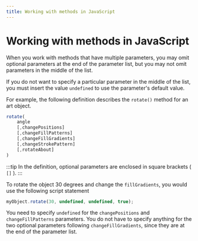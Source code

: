 ```yaml
---
title: Working with methods in JavaScript
---
```

# Working with methods in JavaScript

When you work with methods that have multiple parameters, you may omit optional parameters at the end of the parameter list, but you may not omit parameters in the middle of the list.

If you do not want to specify a particular parameter in the middle of the list, you must insert the value `undefined` to use the parameter's default value.

For example, the following definition describes the `rotate()` method for an art object.

```javascript
rotate(
    angle
    [,changePositions]
    [,changeFillPatterns]
    [,changeFillGradients]
    [,changeStrokePattern]
    [,rotateAbout]
)
```

:::tip
In the definition, optional parameters are enclosed in square brackets ( `[]` ).
:::


To rotate the object 30 degrees and change the `fillGradients`, you would use the following script statement

```javascript
myObject.rotate(30, undefined, undefined, true);
```

You need to specify `undefined` for the `changePositions` and `changeFillPatterns` parameters. You do not have to specify anything for the two optional parameters following `changeFillGradients`, since they are at the end of the parameter list.
